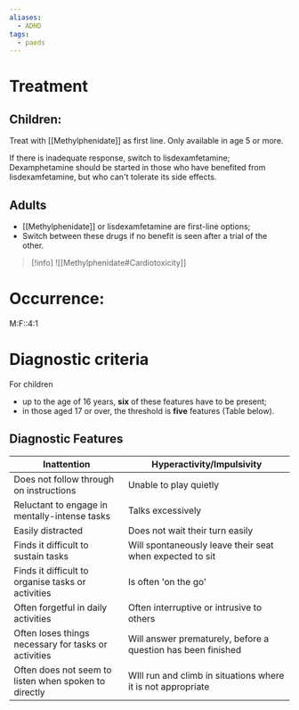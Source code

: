 ```yaml
---
aliases:
  - ADHD
tags:
  - paeds
---
```

# Treatment
## Children: 
Treat with [[Methylphenidate]] as first line. 
	Only available in age 5 or more. 

If there is inadequate response, switch to lisdexamfetamine;
	Dexamphetamine should be started in those who have benefited from lisdexamfetamine, but who can't tolerate its side effects.
## Adults
- [[Methylphenidate]] or lisdexamfetamine are first-line options;
- Switch between these drugs if no benefit is seen after a trial of the other.

>[!info]
>![[Methylphenidate#Cardiotoxicity]]

# Occurrence:
M:F::4:1
# Diagnostic criteria

For children 
- up to the age of 16 years, **six** of these features have to be present; 
- in those aged 17 or over, the threshold is **five** features (Table below).

## Diagnostic Features

| Inattention                                           | Hyperactivity/Impulsivity                                    |
| ----------------------------------------------------- | ------------------------------------------------------------ |
| Does not follow through on instructions               | Unable to play quietly                                       |
| Reluctant to engage in mentally-intense tasks         | Talks excessively                                            |
| Easily distracted                                     | Does not wait their turn easily                              |
| Finds it difficult to sustain tasks                   | Will spontaneously leave their seat when expected to sit     |
| Finds it difficult to organise tasks or activities    | Is often 'on the go'                                         |
| Often forgetful in daily activities                   | Often interruptive or intrusive to others                    |
| Often loses things necessary for tasks or activities  | Will answer prematurely, before a question has been finished |
| Often does not seem to listen when spoken to directly | WIll run and climb in situations where it is not appropriate |